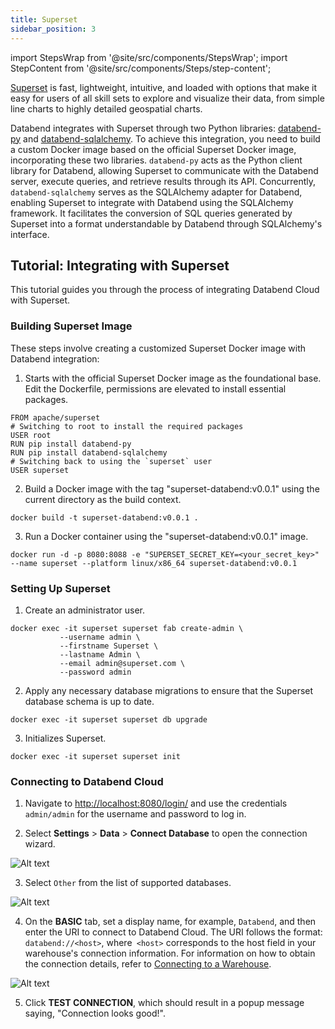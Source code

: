 ```yaml
---
title: Superset
sidebar_position: 3
---
```

import StepsWrap from '@site/src/components/StepsWrap';
import StepContent from '@site/src/components/Steps/step-content';

[Superset](https://superset.apache.org/) is fast, lightweight, intuitive, and loaded with options that make it easy for users of all skill sets to explore and visualize their data, from simple line charts to highly detailed geospatial charts.

Databend integrates with Superset through two Python libraries: [databend-py](https://github.com/databendcloud/databend-py) and [databend-sqlalchemy](https://github.com/databendcloud/databend-sqlalchemy). To achieve this integration, you need to build a custom Docker image based on the official Superset Docker image, incorporating these two libraries. `databend-py` acts as the Python client library for Databend, allowing Superset to communicate with the Databend server, execute queries, and retrieve results through its API. Concurrently, `databend-sqlalchemy` serves as the SQLAlchemy adapter for Databend, enabling Superset to integrate with Databend using the SQLAlchemy framework. It facilitates the conversion of SQL queries generated by Superset into a format understandable by Databend through SQLAlchemy's interface.

## Tutorial: Integrating with Superset

This tutorial guides you through the process of integrating Databend Cloud with Superset.

<StepsWrap>
<StepContent number="1">

### Building Superset Image

These steps involve creating a customized Superset Docker image with Databend integration:

1. Starts with the official Superset Docker image as the foundational base. Edit the Dockerfile, permissions are elevated to install essential packages.

```shell title='Dockerfile'
FROM apache/superset
# Switching to root to install the required packages
USER root
RUN pip install databend-py 
RUN pip install databend-sqlalchemy
# Switching back to using the `superset` user
USER superset
```

2. Build a Docker image with the tag "superset-databend:v0.0.1" using the current directory as the build context.

```shell
docker build -t superset-databend:v0.0.1 .
```

3. Run a Docker container using the "superset-databend:v0.0.1" image.

```shell
docker run -d -p 8080:8088 -e "SUPERSET_SECRET_KEY=<your_secret_key>" --name superset --platform linux/x86_64 superset-databend:v0.0.1
```

</StepContent>
<StepContent number="2">

### Setting Up Superset

1. Create an administrator user.

```shell
docker exec -it superset superset fab create-admin \
           --username admin \
           --firstname Superset \
           --lastname Admin \
           --email admin@superset.com \
           --password admin
```

2. Apply any necessary database migrations to ensure that the Superset database schema is up to date.

```shell
docker exec -it superset superset db upgrade
```

3. Initializes Superset.

```shell
docker exec -it superset superset init
```

</StepContent>
<StepContent number="3">


### Connecting to Databend Cloud

1. Navigate to [http://localhost:8080/login/]( http://localhost:8080/login/) and use the credentials `admin/admin` for the username and password to log in.

2. Select **Settings** > **Data** > **Connect Database** to open the connection wizard.

![Alt text](/img/integration/superset-connect-db.png)

3. Select `Other` from the list of supported databases.

![Alt text](/img/integration/superset-select-other.png)

4. On the **BASIC** tab, set a display name, for example, `Databend`, and then enter the URI to connect to Databend Cloud. The URI follows the format: `databend://<host>`, where` <host>` corresponds to the host field in your warehouse's connection information. For information on how to obtain the connection details, refer to [Connecting to a Warehouse](/guides/cloud/using-databend-cloud/warehouses#connecting-to-a-warehouse).

![Alt text](/img/integration/superset-uri.png)

5. Click **TEST CONNECTION**, which should result in a popup message saying, "Connection looks good!".

</StepContent>
</StepsWrap>